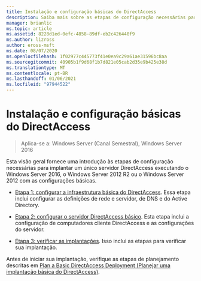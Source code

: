 ```yaml
---
title: Instalação e configuração básicas do DirectAccess
description: Saiba mais sobre as etapas de configuração necessárias para implantar um único servidor DirectAccess executando o Windows Server 2016, o Windows Server 2012 R2 ou o Windows Server 2012 com as configurações básicas.
manager: brianlic
ms.topic: article
ms.assetid: 8228d1ed-0efc-4858-89df-eb2c426440f9
ms.author: lizross
author: eross-msft
ms.date: 08/07/2020
ms.openlocfilehash: 1f02977c445773f41e0ea9c29a61ae31596bc8aa
ms.sourcegitcommit: 40905b1f9d68f1b7d821e05cab2d35e9b425e38d
ms.translationtype: MT
ms.contentlocale: pt-BR
ms.lasthandoff: 01/06/2021
ms.locfileid: "97944522"
---
```

# <a name="install-and-configure-basic-directaccess"></a>Instalação e configuração básicas do DirectAccess

>Aplica-se a: Windows Server (Canal Semestral), Windows Server 2016

Esta visão geral fornece uma introdução às etapas de configuração necessárias para implantar um único servidor DirectAccess executando o Windows Server 2016, o Windows Server 2012 R2 ou o Windows Server 2012 com as configurações básicas.

-   [Etapa 1: configurar a infraestrutura básica do DirectAccess](da-basic-configure-s1-infrastructure.md). Essa etapa inclui configurar as definições de rede e servidor, de DNS e do Active Directory.

-   [Etapa 2: configurar o servidor DirectAccess básico](da-basic-configure-s2-server.md). Esta etapa inclui a configuração de computadores cliente DirectAccess e as configurações do servidor.

-   [Etapa 3: verificar as implantações](da-basic-configure-s3-verify.md). Isso inclui as etapas para verificar sua implantação.

Antes de iniciar sua implantação, verifique as etapas de planejamento descritas em [Plan a Basic DirectAccess Deployment (Planejar uma implantação básica do DirectAccess)](Plan-a-Basic-DirectAccess-Deployment.md).




